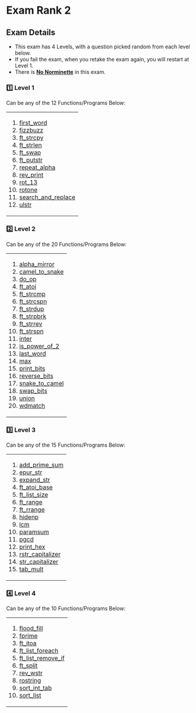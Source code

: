 # Exam Rank 2

## Exam Details

- This exam has 4 Levels, with a question picked random from each level below.
- If you fail the exam, when you retake the exam again, you will restart at Level 1.
- There is <ins>**No Norminette**</ins> in this exam.

### :one: Level 1
Can be any of the 12 Functions/Programs Below:
<table><tr><td>
  
1. [first_word](https://github.com/curtyraissa/42_exams/blob/main/rank2/level_1/first_word.c)
2. [fizzbuzz]((https://github.com/renancorlett/42---Exams/blob/main/Rank_2/Level_1/Fizzbuss))
3. [ft_strcpy](https://github.com/curtyraissa/42_exams/blob/main/rank2/level_1/ft_strcpy.c)
4. [ft_strlen](https://github.com/curtyraissa/42_exams/blob/main/rank2/level_1/ft_strlen.c)
5. [ft_swap](https://github.com/curtyraissa/42_exams/blob/main/rank2/level_1/ft_swap.c)
6. [ft_putstr](https://github.com/curtyraissa/42_exams/blob/main/rank2/level_1/ft_putstr.c)
7. [repeat_alpha](https://github.com/curtyraissa/42_exams/blob/main/rank2/level_1/repeat_alpha.c)
8. [rev_print](https://github.com/curtyraissa/42_exams/blob/main/rank2/level_1/rev_print.c)
9. [rot_13](https://github.com/curtyraissa/42_exams/blob/main/rank2/level_1/rot_13.c)
10. [rotone](https://github.com/curtyraissa/42_exams/blob/main/rank2/level_1/rotone.c)
11. [search_and_replace](https://github.com/curtyraissa/42_exams/blob/main/rank2/level_1/search_and_replace.c)
12. [ulstr](https://github.com/curtyraissa/42_exams/blob/main/rank2/level_1/ulstr.c)
</td></tr></table>

### :two: Level 2
Can be any of the 20 Functions/Programs Below:
<table><tr><td>
  
1. [alpha_mirror](https://github.com/curtyraissa/42_exams/blob/main/rank2/level_2/alpha_mirror.c)
2. [camel_to_snake](https://github.com/curtyraissa/42_exams/blob/main/rank2/level_2/camel_to_snake.c)
3. [do_op](https://github.com/curtyraissa/42_exams/blob/main/rank2/level_2/do_op.c)
4. [ft_atoi](https://github.com/curtyraissa/42_exams/blob/main/rank2/level_2/ft_atoi.c)
5. [ft_strcmp](https://github.com/curtyraissa/42_exams/blob/main/rank2/level_2/ft_strcmp.c)
6. [ft_strcspn](https://github.com/curtyraissa/42_exams/blob/main/rank2/level_2/ft_strcspn.c)
7. [ft_strdup](https://github.com/curtyraissa/42_exams/blob/main/rank2/level_2/ft_strdup.c)
8. [ft_strpbrk](https://github.com/curtyraissa/42_exams/blob/main/rank2/level_2/ft_strpbrk.c)
9. [ft_strrev](https://github.com/curtyraissa/42_exams/blob/main/rank2/level_2/ft_strrev.c)
10. [ft_strspn](https://github.com/curtyraissa/42_exams/blob/main/rank2/level_2/ft_strspn.c)
11. [inter](https://github.com/curtyraissa/42_exams/blob/main/rank2/level_2/inter.c)
12. [is_power_of_2](https://github.com/curtyraissa/42_exams/blob/main/rank2/level_2/is_power_of_2.c)
13. [last_word](https://github.com/curtyraissa/42_exams/blob/main/rank2/level_2/last_word.c)
14. [max](https://github.com/curtyraissa/42_exams/blob/main/rank2/level_2/max.c)
15. [print_bits](https://github.com/curtyraissa/42_exams/blob/main/rank2/level_2/print_bits.c)
16. [reverse_bits](https://github.com/curtyraissa/42_exams/blob/main/rank2/level_2/reverse_bits.c)
17. [snake_to_camel](https://github.com/curtyraissa/42_exams/blob/main/rank2/level_2/snake_to_camel.c)
18. [swap_bits](https://github.com/curtyraissa/42_exams/blob/main/rank2/level_2/swap_bits.c)
19. [union](https://github.com/curtyraissa/42_exams/blob/main/rank2/level_2/union.c)
20. [wdmatch](https://github.com/curtyraissa/42_exams/blob/main/rank2/level_2/wdmatch.c)
</td></tr></table>

### :three: Level 3
Can be any of the 15 Functions/Programs Below:
<table><tr><td>
  
1. [add_prime_sum](https://github.com/curtyraissa/42_exams/blob/main/rank2/level_3/add_prime_sum.c)
2. [epur_str](https://github.com/curtyraissa/42_exams/blob/main/rank2/level_3/epur_str.c)
3. [expand_str](https://github.com/curtyraissa/42_exams/blob/main/rank2/level_3/expand_str.c)
4. [ft_atoi_base](https://github.com/curtyraissa/42_exams/blob/main/rank2/level_3/ft_atoi_base.c)
5. [ft_list_size](https://github.com/curtyraissa/42_exams/blob/main/rank2/level_3/ft_list_size.c)
6. [ft_range](https://github.com/curtyraissa/42_exams/blob/main/rank2/level_3/ft_range.c)
7. [ft_rrange](https://github.com/curtyraissa/42_exams/blob/main/rank2/level_3/ft_rrange.c)
8. [hidenp](https://github.com/curtyraissa/42_exams/blob/main/rank2/level_3/hidenp.c)
9. [lcm](https://github.com/curtyraissa/42_exams/blob/main/rank2/level_3/lcm.c)
10. [paramsum](https://github.com/curtyraissa/42_exams/blob/main/rank2/level_3/paramsum.c)
11. [pgcd](https://github.com/curtyraissa/42_exams/blob/main/rank2/level_3/pgcd.c)
12. [print_hex](https://github.com/curtyraissa/42_exams/blob/main/rank2/level_3/print_hex.c)
13. [rstr_capitalizer](https://github.com/curtyraissa/42_exams/blob/main/rank2/level_3/rstr_capitalizer.c)
14. [str_capitalizer](https://github.com/curtyraissa/42_exams/blob/main/rank2/level_3/str_capitalizer.c)
15. [tab_mult](https://github.com/curtyraissa/42_exams/blob/main/rank2/level_3/tab_mult.c)
</td></tr></table>

### :four: Level 4
Can be any of the 10 Functions/Programs Below:
<table><tr><td>
  
1. [flood_fill](https://github.com/curtyraissa/42_exams/blob/main/rank2/level_4/flood_fill.c)
2. [fprime](https://github.com/curtyraissa/42_exams/blob/main/rank2/level_4/fprime.c)
3. [ft_itoa](https://github.com/curtyraissa/42_exams/blob/main/rank2/level_4/ft_itoa.c)
4. [ft_list_foreach](https://github.com/curtyraissa/42_exams/blob/main/rank2/level_4/ft_list_foreach.c)
5. [ft_list_remove_if](https://github.com/curtyraissa/42_exams/blob/main/rank2/level_4/ft_list_remove_if.c)
6. [ft_split](https://github.com/curtyraissa/42_exams/blob/main/rank2/level_4/ft_split.c)
7. [rev_wstr](https://github.com/curtyraissa/42_exams/blob/main/rank2/level_4/rev_wstr.cv)
8. [rostring](https://github.com/curtyraissa/42_exams/blob/main/rank2/level_4/rostring.c)
9. [sort_int_tab](https://github.com/curtyraissa/42_exams/blob/main/rank2/level_4/sort_int_tab.c)
10. [sort_list](https://github.com/curtyraissa/42_exams/blob/main/rank2/level_4/sort_list.c)
</td></tr></table>

<br>

